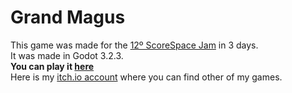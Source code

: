 # Grand Magus
This game was made for the [12º ScoreSpace Jam](https://itch.io/jam/scorejam12) in 3 days.  
It was made in Godot 3.2.3.  
**You can play it [here](https://gmota.itch.io/grand-magus)**  
Here is my [itch.io account](https://gmota.itch.io/) where you can find other of my games.
